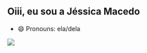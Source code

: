 ## Oiii, eu sou a Jéssica Macedo

- 😄 Pronouns: ela/dela

<div>
  <a href="https://www.linkedin.com/in/j%C3%A9ssica-macedo-dos-santos" target="_blank"><img src="https://img.shields.io/badge/-LinkedIn-%230077B5?style=for-the-badge&logo=linkedin&logoColor=white" target="_blank"></a> 
</div>
